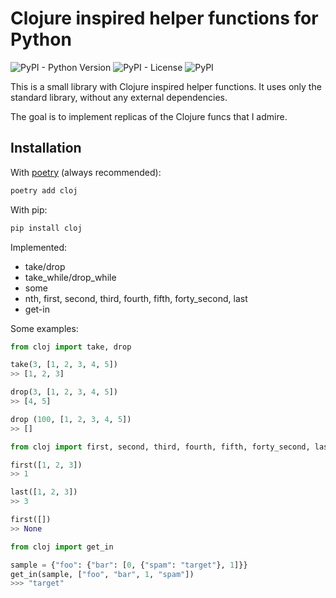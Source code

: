 # Clojure inspired helper functions for Python

![PyPI - Python Version](https://img.shields.io/pypi/pyversions/cloj)
![PyPI - License](https://img.shields.io/pypi/l/cloj)
![PyPI](https://img.shields.io/pypi/v/cloj?color=blue)

This is a small library with Clojure inspired helper functions. It uses only the standard library, without any external dependencies.

The goal is to implement replicas of the Clojure funcs that I admire.

## Installation

With [poetry](https://python-poetry.org/) (always recommended):
```bash
poetry add cloj
```

With pip:
```bash 
pip install cloj
```

Implemented:
* take/drop
* take_while/drop_while
* some
* nth, first, second, third, fourth, fifth, forty_second, last
* get-in

Some examples:

```python
from cloj import take, drop

take(3, [1, 2, 3, 4, 5])
>> [1, 2, 3]

drop(3, [1, 2, 3, 4, 5])
>> [4, 5]

drop (100, [1, 2, 3, 4, 5])
>> []
```

```python
from cloj import first, second, third, fourth, fifth, forty_second, last

first([1, 2, 3])
>> 1

last([1, 2, 3])
>> 3

first([])
>> None
```

```python
from cloj import get_in

sample = {"foo": {"bar": [0, {"spam": "target"}, 1]}}
get_in(sample, ["foo", "bar", 1, "spam"])
>>> "target"
```
